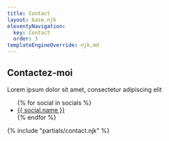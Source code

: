 ```yaml
---
title: Contact
layout: base.njk
eleventyNavigation:
  key: Contact
  order: 3
templateEngineOverride: njk,md
---
```


<section id="contact_section">
<div class="contact_content">
  <div class="contact_info">
    <h2>Contactez-moi</h2>
    <p>Lorem ipsum dolor sit amet, consectetur adipiscing elit</p>
  </div>
<ul class="contact_social">
  {% for social in socials %}
  <li>
    <a href="{{social.url}}">{{ social.name }}</a>
  </li>
  {% endfor %}
</ul>
</div>

{% include "partials/contact.njk" %}

</section>
